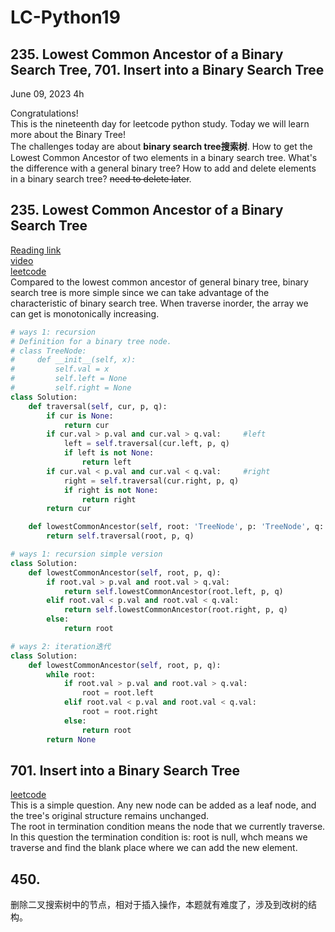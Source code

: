 # LC-Python19

## 235. Lowest Common Ancestor of a Binary Search Tree, 701. Insert into a Binary Search Tree

June 09, 2023  4h

Congratulations!\
This is the nineteenth day for leetcode python study. Today we will learn more about the Binary Tree!\
The challenges today are about **binary search tree搜索树**. How to get the Lowest Common Ancestor of two elements in a binary search tree. What's the difference with a general binary tree? How to add and delete elements in a binary search tree? ~~need to delete later~~.


## 235. Lowest Common Ancestor of a Binary Search Tree
[Reading link](https://github.com/youngyangyang04/leetcode-master/blob/master/problems/0235.%E4%BA%8C%E5%8F%89%E6%90%9C%E7%B4%A2%E6%A0%91%E7%9A%84%E6%9C%80%E8%BF%91%E5%85%AC%E5%85%B1%E7%A5%96%E5%85%88.md)\
[video](https://www.bilibili.com/video/BV1Zt4y1F7ww/?spm_id_from=pageDriver&vd_source=63f26efad0d35bcbb0de794512ac21f3)\
[leetcode](https://leetcode.com/problems/lowest-common-ancestor-of-a-binary-search-tree/)\
Compared to the lowest common ancestor of general binary tree, binary search tree is more simple since we can take advantage of the characteristic of binary search tree. When traverse inorder, the array we can get is monotonically increasing.
```python
# ways 1: recursion
# Definition for a binary tree node.
# class TreeNode:
#     def __init__(self, x):
#         self.val = x
#         self.left = None
#         self.right = None
class Solution:
    def traversal(self, cur, p, q):
        if cur is None:
            return cur
        if cur.val > p.val and cur.val > q.val:     #left
            left = self.traversal(cur.left, p, q)
            if left is not None:
                return left
        if cur.val < p.val and cur.val < q.val:     #right
            right = self.traversal(cur.right, p, q)
            if right is not None:
                return right
        return cur

    def lowestCommonAncestor(self, root: 'TreeNode', p: 'TreeNode', q: 'TreeNode') -> 'TreeNode':
        return self.traversal(root, p, q)
```
```python
# ways 1: recursion simple version
class Solution:
    def lowestCommonAncestor(self, root, p, q):
        if root.val > p.val and root.val > q.val:
            return self.lowestCommonAncestor(root.left, p, q)
        elif root.val < p.val and root.val < q.val:
            return self.lowestCommonAncestor(root.right, p, q)
        else:
            return root
```
```python
# ways 2: iteration迭代
class Solution:
    def lowestCommonAncestor(self, root, p, q):
        while root:
            if root.val > p.val and root.val > q.val:
                root = root.left
            elif root.val < p.val and root.val < q.val:
                root = root.right
            else:
                return root
        return None
```


## 701. Insert into a Binary Search Tree
[leetcode](https://leetcode.com/problems/insert-into-a-binary-search-tree/)\
This is a simple question. Any new node can be added as a leaf node, and the tree's original structure remains unchanged.\
The root in termination condition means the node that we currently traverse. In this question the termination condition is: root is null, whch means we traverse and find the blank place where we can add the new element. 



## 450.
删除二叉搜索树中的节点，相对于插入操作，本题就有难度了，涉及到改树的结构。
